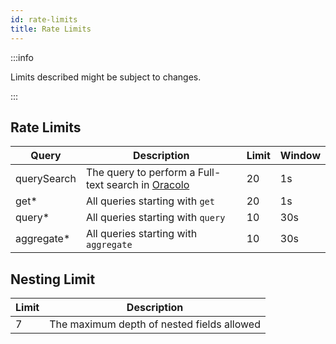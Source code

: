 ```yaml
---
id: rate-limits
title: Rate Limits
---
```


:::info

Limits described might be subject to changes.

:::

## Rate Limits

| Query | Description | Limit | Window |
|- | - | - | - |
| querySearch | The query to perform a Full-text search in [Oracolo](/docs/oracolo/introduction) | 20 | 1s |
| get* | All queries starting with `get` | 20 | 1s |
| query* | All queries starting with `query` | 10 | 30s |
| aggregate* | All queries starting with `aggregate` | 10 | 30s |

## Nesting Limit
|Limit| Description |
| - | - |
| 7 | The maximum depth of nested fields allowed |